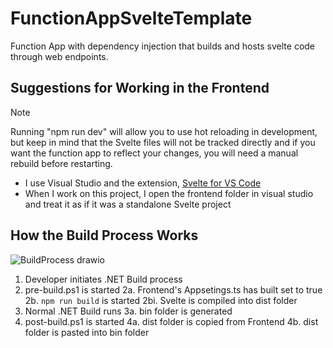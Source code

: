 # FunctionAppSvelteTemplate

Function App with dependency injection that builds and hosts svelte code through web endpoints.


## Suggestions for Working in the Frontend
> [!NOTE]
Running "npm run dev" will allow you to use hot reloading in development, but keep in mind that the Svelte files will not be tracked directly and if you want the function app to reflect your changes, you will need a manual rebuild before restarting.

- I use Visual Studio and the extension, [Svelte for VS Code](https://marketplace.visualstudio.com/items?itemName=svelte.svelte-vscode) 
- When I work on this project, I open the frontend folder in visual studio and treat it as if it was a standalone Svelte project


## How the Build Process Works
![BuildProcess drawio](https://github.com/ChrisHaliga/FunctionAppSvelteTemplate/assets/22923487/fd96396c-3246-4f02-9904-8d4b38c47099)
1. Developer initiates .NET Build process
2. pre-build.ps1 is started
   2a. Frontend's Appsetings.ts has built set to true
   2b. `npm run build` is started
       2bi. Svelte is compiled into dist folder
3. Normal .NET Build runs
   3a. bin folder is generated
5. post-build.ps1 is started
   4a. dist folder is copied from Frontend
   4b. dist folder is pasted into bin folder
